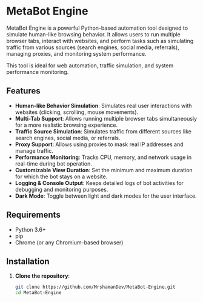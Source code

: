 # MetaBot Engine

MetaBot Engine is a powerful Python-based automation tool designed to simulate human-like browsing behavior. It allows users to run multiple browser tabs, interact with websites, and perform tasks such as simulating traffic from various sources (search engines, social media, referrals), managing proxies, and monitoring system performance.

This tool is ideal for web automation, traffic simulation, and system performance monitoring.

## Features

- **Human-like Behavior Simulation**: Simulates real user interactions with websites (clicking, scrolling, mouse movements).
- **Multi-Tab Support**: Allows running multiple browser tabs simultaneously for a more realistic browsing experience.
- **Traffic Source Simulation**: Simulates traffic from different sources like search engines, social media, or referrals.
- **Proxy Support**: Allows using proxies to mask real IP addresses and manage traffic.
- **Performance Monitoring**: Tracks CPU, memory, and network usage in real-time during bot operation.
- **Customizable View Duration**: Set the minimum and maximum duration for which the bot stays on a website.
- **Logging & Console Output**: Keeps detailed logs of bot activities for debugging and monitoring purposes.
- **Dark Mode**: Toggle between light and dark modes for the user interface.

## Requirements

- Python 3.6+
- pip
- Chrome (or any Chromium-based browser)

## Installation

1. **Clone the repository**:

   ```bash
   git clone https://github.com/MrshamanDev/MetaBot-Engine.git
   cd MetaBot-Engine
